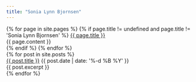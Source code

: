 ```yaml
---
title: "Sonia Lynn Bjornsen"
---
```


<div>
  {% for page in site.pages %}
    {% if page.title != undefined and page.title != 'Sonia Lynn Bjornsen' %}
      <a name="{{ page.slug }}"></a>
      <a href="{{ site.url }}/#{{ page.slug }}">{{ page.title }}</a>
      <div>{{ page.content }}</div>
    {% endif %}
  {% endfor %}
</div>

<div>
  {% for post in site.posts %}
    <div>
      <a name="{{ post.slug }}"></a>
      <a href="{{ site.url }}/#{{ post.slug }}">{{ post.title }}</a>
      <time datetime="{{ post.date | date: '%Y-%m-%d' }}">{{ post.date | date: '%-d %B %Y' }}</time>
      <div>{{ post.excerpt }}</div>
    </div>
  {% endfor %}
</div>
